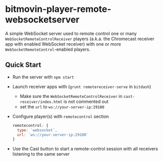 bitmovin-player-remote-websocketserver
======================================

A simple WebSocket server used to remote control one or many `WebSocketRemoteControlReceiver` players (a.k.a. the Chromecast receiver app with enabled WebSocket receiver) with one or more `WebSocketRemoteControl`-enabled players.

Quick Start
-----------

* Run the server with `npm start`
* Launch receiver apps with (`grunt remotereceiver-serve` in `bitdash`)
  * Make sure the `WebSocketRemoteControlReceiver` in `cast-receiver/index.html` is not commented out
  * set the `url` to `ws://your-server-ip:29100`
* Configure player(s) with `remotecontrol` section

  ```js
  remotecontrol: {
    type: `websocket`,
    url: `ws://your-server-ip:29100`
  }
  ```
* Use the Cast button to start a remote-control session with all receivers listening to the same server